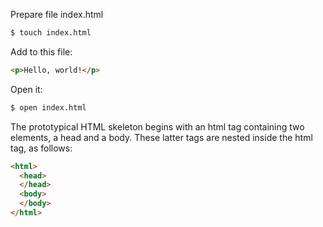 Prepare file index.html

```bash
$ touch index.html
```

Add to this file:
```html
<p>Hello, world!</p>
```

Open it:
```bash
$ open index.html
```

The prototypical HTML skeleton begins with an html tag containing two elements, a head and a body. These latter tags are nested inside the html tag, as follows:

```html
<html>
  <head>
  </head>
  <body>
  </body>
</html>
```
